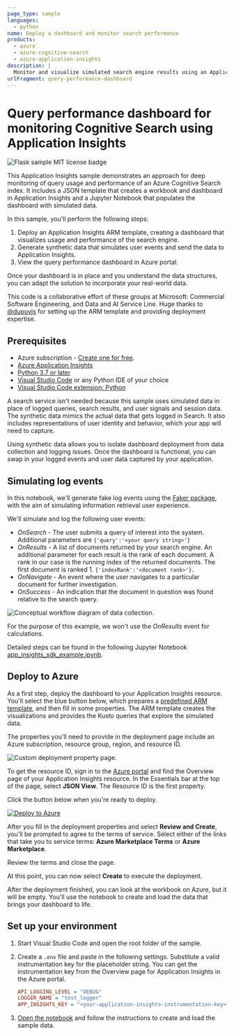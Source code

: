 ```yaml
---
page_type: sample
languages:
  - python
name: Deploy a dashboard and monitor search performance
products:
  - azure
  - azure-cognitive-search
  - azure-application-insights
description: |
  Monitor and visualize simulated search engine results using an Application Insights dashboard. This sample uses a Jupyter Notebook to generate simulated log data to simulate search engine user experience
urlFragment: query-performance-dashboard
---
```


# Query performance dashboard for monitoring Cognitive Search using Application Insights

![Flask sample MIT license badge](https://img.shields.io/badge/license-MIT-green.svg)

This Application Insights sample demonstrates an approach for deep monitoring of query usage and performance of an Azure Cognitive Search index. It includes a JSON template that creates a workbook and dashboard in Application Insights and a Jupyter Notebook that populates the dashboard with simulated data.

In this sample, you'll perform the following steps:

1. Deploy an Application Insights ARM template, creating a dashboard that visualizes usage and performance of the search engine.
1. Generate synthetic data that simulates user events and send the data to Application Insights.
1. View the query performance dashboard in Azure portal.

Once your dashboard is in place and you understand the data structures, you can adapt the solution to incorporate your real-world data.

This code is a collaborative effort of these groups at Microsoft: Commercial Software Engineering, and Data and AI Service Line. Huge thanks to [@dupuyjs](https://github.com/dupuyjs) for setting up the ARM template and providing deployment expertise.

## Prerequisites

* Azure subscription - [Create one for free](https://azure.microsoft.com/free/).
* [Azure Application Insights](https://docs.microsoft.com/azure/azure-monitor/app/create-new-resource)
* [Python 3.7 or later](https://www.python.org/downloads/)
* [Visual Studio Code](https://code.visualstudio.com/Download) or any Python IDE of your choice
* [Visual Studio  Code extension: Python](https://marketplace.visualstudio.com/items?itemName=ms-python.python)

A search service isn't needed because this sample uses simulated data in place of logged queries, search results, and user signals and session data. The synthetic data mimics the actual data that gets logged in Search. It also includes representations of user identity and behavior, which your app will need to capture.

Using synthetic data allows you to isolate dashboard deployment from data collection and logging issues. Once the dashboard is functional, you can swap in your logged events and user data captured by your application.

## Simulating log events

In this notebook, we'll generate fake log events using the [Faker package](https://pypi.org/project/Faker/), with the aim of simulating information retrieval user experience.

We'll simulate and log the following user events:

* *OnSearch* - The user submits a query of interest into the system. Additional parameters are `{'query':'<your query string>'}`
* *OnResults* - A list of documents returned by your search engine. An additional parameter for each result is the rank of each document.
A rank in our case is the running index of the returned documents. The first document is ranked 1. `{'indexRank':'<document rank>'}`.
* *OnNavigate* - An event where the user navigates to a particular document for further investigation.
* *OnSuccess* - An indication that the document in question was found relative to the search query.

![Conceptual workflow diagram of data collection.](./images/search_funnel.png)

For the purpose of this example, we won't use the *OnResults* event for calculations.

Detailed steps can be found in the following Jupyter Notebook [app_insights_sdk_example.ipynb](notebooks/app_insights_sdk_example.ipynb).
  
## Deploy to Azure

As a first step, deploy the dashboard to your Application Insights resource. You'll select the blue button below, which prepares a [predefined ARM template](/src/arm/dashboard.template.json), and then fill in some properties. The ARM template creates the visualizations and provides the Kusto queries that explore the simulated data.

The properties you'll need to provide in the deployment page include an Azure subscription, resource group, region, and resource ID. 

![Custom deployment property page.](images/custom-deployment.png)

To get the resource ID, sign in to the [Azure portal](https://portal.azure.com ) and find the Overview page of your Application Insights resource. In the Essentials bar at the top of the page, select **JSON View**. The Resource ID is the first property.

Click the button below when you're ready to deploy.

[![Deploy to Azure](https://aka.ms/deploytoazurebutton)](https://portal.azure.com/#create/Microsoft.Template/uri/https%3A%2F%2Fraw.githubusercontent.com%2FAzure-Samples%2Fazure-samples-search-evaluation%2Fmain%2Fsrc%2Farm%2Fdashboard.template.json)

After you fill in the deployment properties and select **Review and Create**, you'll be prompted to agree to the terms of service. Select either of the links that take you to service terms: **Azure Marketplace Terms** or **Azure Marketplace**.

Review the terms and close the page.

At this point, you can now select **Create** to execute the deployment.

After the deployment finished, you can look at the workbook on Azure, but it will be empty. You'll use the notebook to create and load the data that brings your dashboard to life.

## Set up your environment

1. Start Visual Studio Code and open the root folder of the sample.

1. Create a `.env` file and paste in the following settings. Substitute a valid instrumentation key for the placeholder string. You can get the instrumentation key from the Overview page for Application Insights in the Azure portal.

   ```ini
   API_LOGGING_LEVEL = "DEBUG"
   LOGGER_NAME = "test_logger"
   APP_INSIGHTS_KEY = "<your-application-insights-instrumentation-key>"
   ```

1. [Open the notebook](/notebooks/app_insights_sdk_example.ipynb) and follow the instructions to create and load the sample data.
